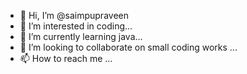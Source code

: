 - 👋 Hi, I’m @saimpupraveen
- 👀 I’m interested in coding...
- 🌱 I’m currently learning java...
- 💞️ I’m looking to collaborate on small coding works ...
- 📫 How to reach me ...

<!---
saimpupraveen/saimpupraveen is a ✨ special ✨ repository because its `README.md` (this file) appears on your GitHub profile.
You can click the Preview link to take a look at your changes.
--->

